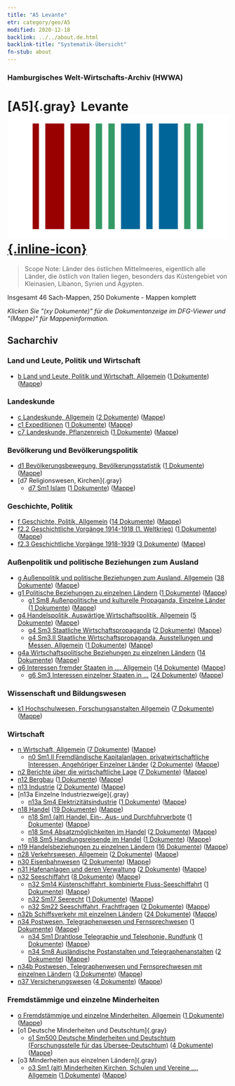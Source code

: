 ```yaml
---
title: "A5 Levante"
etr: category/geo/A5
modified: 2020-12-18
backlink: ../../about.de.html
backlink-title: "Systematik-Übersicht"
fn-stub: about
---
```


### Hamburgisches Welt-Wirtschafts-Archiv (HWWA)
# [A5]{.gray}&#8201; Levante&#160; [![Wikidata item](/images/Wikidata-logo.svg){.inline-icon}](http://www.wikidata.org/entity/Q81483)


> Scope Note: Länder des östlichen Mittelmeeres, eigentlich alle Länder, die östlich von Italien liegen, besonders das Küstengebiet von Kleinasien, Libanon, Syrien und Ägypten.



Insgesamt 46 Sach-Mappen, 250 Dokumente - Mappen komplett

_Klicken Sie "(xy Dokumente)" für die Dokumentanzeige im DFG-Viewer und "(Mappe)" für Mappeninformation._

## Sacharchiv




### Land und Leute, Politik und Wirtschaft

- [b Land und Leute, Politik und Wirtschaft, Allgemein](../../../subject/about.de.html#b) (<a href="https://dfg-viewer.de/show/?tx_dlf[id]=https://pm20.zbw.eu/mets/sh/1408xx/140898/1441xx/144196/public.mets.de.xml" target="_blank">1 Dokumente</a>) ([Mappe](http://purl.org/pressemappe20/folder/sh/140898,144196))

### Landeskunde

- [c Landeskunde, Allgemein](../../../subject/about.de.html#c) (<a href="https://dfg-viewer.de/show/?tx_dlf[id]=https://pm20.zbw.eu/mets/sh/1408xx/140898/1441xx/144199/public.mets.de.xml" target="_blank">2 Dokumente</a>) ([Mappe](http://purl.org/pressemappe20/folder/sh/140898,144199))
- [c1 Expeditionen](../../../subject/about.de.html#c1) (<a href="https://dfg-viewer.de/show/?tx_dlf[id]=https://pm20.zbw.eu/mets/sh/1408xx/140898/1442xx/144200/public.mets.de.xml" target="_blank">1 Dokumente</a>) ([Mappe](http://purl.org/pressemappe20/folder/sh/140898,144200))
- [c7 Landeskunde, Pflanzenreich](../../../subject/about.de.html#c7) (<a href="https://dfg-viewer.de/show/?tx_dlf[id]=https://pm20.zbw.eu/mets/sh/1408xx/140898/1442xx/144211/public.mets.de.xml" target="_blank">1 Dokumente</a>) ([Mappe](http://purl.org/pressemappe20/folder/sh/140898,144211))

### Bevölkerung und Bevölkerungspolitik

- [d1 Bevölkerungsbewegung, Bevölkerungsstatistik](../../../subject/about.de.html#d1) (<a href="https://dfg-viewer.de/show/?tx_dlf[id]=https://pm20.zbw.eu/mets/sh/1408xx/140898/1442xx/144222/public.mets.de.xml" target="_blank">1 Dokumente</a>) ([Mappe](http://purl.org/pressemappe20/folder/sh/140898,144222))
- [d7 Religionswesen, Kirchen]{.gray}
  - [d7 Sm1 Islam](../../../subject/about.de.html#d7_Sm1) (<a href="https://dfg-viewer.de/show/?tx_dlf[id]=https://pm20.zbw.eu/mets/sh/1408xx/140898/1442xx/144242/public.mets.de.xml" target="_blank">1 Dokumente</a>) ([Mappe](http://purl.org/pressemappe20/folder/sh/140898,144242))

### Geschichte, Politik

- [f Geschichte, Politik, Allgemein](../../../subject/about.de.html#f) (<a href="https://dfg-viewer.de/show/?tx_dlf[id]=https://pm20.zbw.eu/mets/sh/1408xx/140898/1442xx/144282/public.mets.de.xml" target="_blank">14 Dokumente</a>) ([Mappe](http://purl.org/pressemappe20/folder/sh/140898,144282))
- [f2.2 Geschichtliche Vorgänge 1914-1918 (1. Weltkrieg)](../../../subject/about.de.html#f2.2) (<a href="https://dfg-viewer.de/show/?tx_dlf[id]=https://pm20.zbw.eu/mets/sh/1408xx/140898/1813xx/181360/public.mets.de.xml" target="_blank">1 Dokumente</a>) ([Mappe](http://purl.org/pressemappe20/folder/sh/140898,181360))
- [f2.3 Geschichtliche Vorgänge 1918-1939](../../../subject/about.de.html#f2.3) (<a href="https://dfg-viewer.de/show/?tx_dlf[id]=https://pm20.zbw.eu/mets/sh/1408xx/140898/1813xx/181391/public.mets.de.xml" target="_blank">3 Dokumente</a>) ([Mappe](http://purl.org/pressemappe20/folder/sh/140898,181391))

### Außenpolitik und politische Beziehungen zum Ausland

- [g Außenpolitik und politische Beziehungen zum Ausland, Allgemein](../../../subject/about.de.html#g) (<a href="https://dfg-viewer.de/show/?tx_dlf[id]=https://pm20.zbw.eu/mets/sh/1408xx/140898/1444xx/144451/public.mets.de.xml" target="_blank">38 Dokumente</a>) ([Mappe](http://purl.org/pressemappe20/folder/sh/140898,144451))
- [g1 Politische Beziehungen zu einzelnen Ländern](../../../subject/about.de.html#g1) (<a href="https://dfg-viewer.de/show/?tx_dlf[id]=https://pm20.zbw.eu/mets/sh/1408xx/140898/1444xx/144452/public.mets.de.xml" target="_blank">1 Dokumente</a>) ([Mappe](http://purl.org/pressemappe20/folder/sh/140898,144452))
  - [g1 Sm8 Außenpolitische und kulturelle Propaganda, Einzelne Länder](../../../subject/about.de.html#g1_Sm8) (<a href="https://dfg-viewer.de/show/?tx_dlf[id]=https://pm20.zbw.eu/mets/sh/1408xx/140898/1444xx/144459/public.mets.de.xml" target="_blank">1 Dokumente</a>) ([Mappe](http://purl.org/pressemappe20/folder/sh/140898,144459))
- [g4 Handelspolitik, Auswärtige Wirtschaftspolitik, Allgemein](../../../subject/about.de.html#g4) (<a href="https://dfg-viewer.de/show/?tx_dlf[id]=https://pm20.zbw.eu/mets/sh/1408xx/140898/1444xx/144470/public.mets.de.xml" target="_blank">5 Dokumente</a>) ([Mappe](http://purl.org/pressemappe20/folder/sh/140898,144470))
  - [g4 Sm3 Staatliche Wirtschaftspropaganda](../../../subject/about.de.html#g4_Sm3) (<a href="https://dfg-viewer.de/show/?tx_dlf[id]=https://pm20.zbw.eu/mets/sh/1408xx/140898/1633xx/163381/public.mets.de.xml" target="_blank">2 Dokumente</a>) ([Mappe](http://purl.org/pressemappe20/folder/sh/140898,163381))
  - [g4 Sm3.II Staatliche Wirtschaftspropaganda, Ausstellungen und Messen, Allgemein](../../../subject/about.de.html#g4_Sm3.II) (<a href="https://dfg-viewer.de/show/?tx_dlf[id]=https://pm20.zbw.eu/mets/sh/1408xx/140898/1444xx/144483/public.mets.de.xml" target="_blank">1 Dokumente</a>) ([Mappe](http://purl.org/pressemappe20/folder/sh/140898,144483))
- [g4a Wirtschaftspolitische Beziehungen zu einzelnen Ländern](../../../subject/about.de.html#g4a) (<a href="https://dfg-viewer.de/show/?tx_dlf[id]=https://pm20.zbw.eu/mets/sh/1408xx/140898/1445xx/144531/public.mets.de.xml" target="_blank">14 Dokumente</a>) ([Mappe](http://purl.org/pressemappe20/folder/sh/140898,144531))
- [g6 Interessen fremder Staaten in ..., Allgemein](../../../subject/about.de.html#g6) (<a href="https://dfg-viewer.de/show/?tx_dlf[id]=https://pm20.zbw.eu/mets/sh/1408xx/140898/1445xx/144565/public.mets.de.xml" target="_blank">14 Dokumente</a>) ([Mappe](http://purl.org/pressemappe20/folder/sh/140898,144565))
  - [g6 Sm3 Interessen einzelner Staaten in ...](../../../subject/about.de.html#g6_Sm3) (<a href="https://dfg-viewer.de/show/?tx_dlf[id]=https://pm20.zbw.eu/mets/sh/1408xx/140898/1445xx/144568/public.mets.de.xml" target="_blank">24 Dokumente</a>) ([Mappe](http://purl.org/pressemappe20/folder/sh/140898,144568))

### Wissenschaft und Bildungswesen

- [k1 Hochschulwesen, Forschungsanstalten Allgemein](../../../subject/about.de.html#k1) (<a href="https://dfg-viewer.de/show/?tx_dlf[id]=https://pm20.zbw.eu/mets/sh/1408xx/140898/1447xx/144714/public.mets.de.xml" target="_blank">7 Dokumente</a>) ([Mappe](http://purl.org/pressemappe20/folder/sh/140898,144714))

### Wirtschaft

- [n Wirtschaft, Allgemein](../../../subject/about.de.html#n) (<a href="https://dfg-viewer.de/show/?tx_dlf[id]=https://pm20.zbw.eu/mets/sh/1408xx/140898/1449xx/144930/public.mets.de.xml" target="_blank">7 Dokumente</a>) ([Mappe](http://purl.org/pressemappe20/folder/sh/140898,144930))
  - [n0 Sm1.II Fremdländische Kapitalanlagen, privatwirtschaftliche Interessen, Angehöriger Einzelner Länder](../../../subject/about.de.html#n0_Sm1.II) (<a href="https://dfg-viewer.de/show/?tx_dlf[id]=https://pm20.zbw.eu/mets/sh/1408xx/140898/1457xx/145775/public.mets.de.xml" target="_blank">2 Dokumente</a>) ([Mappe](http://purl.org/pressemappe20/folder/sh/140898,145775))
- [n2 Berichte über die wirtschaftliche Lage](../../../subject/about.de.html#n2) (<a href="https://dfg-viewer.de/show/?tx_dlf[id]=https://pm20.zbw.eu/mets/sh/1408xx/140898/1449xx/144972/public.mets.de.xml" target="_blank">7 Dokumente</a>) ([Mappe](http://purl.org/pressemappe20/folder/sh/140898,144972))
- [n12 Bergbau](../../../subject/about.de.html#n12) (<a href="https://dfg-viewer.de/show/?tx_dlf[id]=https://pm20.zbw.eu/mets/sh/1408xx/140898/1450xx/145083/public.mets.de.xml" target="_blank">1 Dokumente</a>) ([Mappe](http://purl.org/pressemappe20/folder/sh/140898,145083))
- [n13 Industrie](../../../subject/about.de.html#n13) (<a href="https://dfg-viewer.de/show/?tx_dlf[id]=https://pm20.zbw.eu/mets/sh/1408xx/140898/1450xx/145098/public.mets.de.xml" target="_blank">2 Dokumente</a>) ([Mappe](http://purl.org/pressemappe20/folder/sh/140898,145098))
- [n13a Einzelne Industriezweige]{.gray}
  - [n13a Sm4 Elektrizitätsindustrie](../../../subject/about.de.html#n13a_Sm4) (<a href="https://dfg-viewer.de/show/?tx_dlf[id]=https://pm20.zbw.eu/mets/sh/1408xx/140898/1451xx/145120/public.mets.de.xml" target="_blank">1 Dokumente</a>) ([Mappe](http://purl.org/pressemappe20/folder/sh/140898,145120))
- [n18 Handel](../../../subject/about.de.html#n18) (<a href="https://dfg-viewer.de/show/?tx_dlf[id]=https://pm20.zbw.eu/mets/sh/1408xx/140898/1452xx/145262/public.mets.de.xml" target="_blank">19 Dokumente</a>) ([Mappe](http://purl.org/pressemappe20/folder/sh/140898,145262))
  - [n18 Sm1 (alt) Handel, Ein-, Aus- und Durchfuhrverbote](../../../subject/about.de.html#n18_Sm1_(alt)) (<a href="https://dfg-viewer.de/show/?tx_dlf[id]=https://pm20.zbw.eu/mets/sh/1408xx/140898/1452xx/145263/public.mets.de.xml" target="_blank">1 Dokumente</a>) ([Mappe](http://purl.org/pressemappe20/folder/sh/140898,145263))
  - [n18 Sm4 Absatzmöglichkeiten im Handel](../../../subject/about.de.html#n18_Sm4) (<a href="https://dfg-viewer.de/show/?tx_dlf[id]=https://pm20.zbw.eu/mets/sh/1408xx/140898/1452xx/145266/public.mets.de.xml" target="_blank">2 Dokumente</a>) ([Mappe](http://purl.org/pressemappe20/folder/sh/140898,145266))
  - [n18 Sm5 Handlungsreisende im Handel](../../../subject/about.de.html#n18_Sm5) (<a href="https://dfg-viewer.de/show/?tx_dlf[id]=https://pm20.zbw.eu/mets/sh/1408xx/140898/1452xx/145267/public.mets.de.xml" target="_blank">1 Dokumente</a>) ([Mappe](http://purl.org/pressemappe20/folder/sh/140898,145267))
- [n19 Handelsbeziehungen zu einzelnen Ländern](../../../subject/about.de.html#n19) (<a href="https://dfg-viewer.de/show/?tx_dlf[id]=https://pm20.zbw.eu/mets/sh/1408xx/140898/1452xx/145289/public.mets.de.xml" target="_blank">16 Dokumente</a>) ([Mappe](http://purl.org/pressemappe20/folder/sh/140898,145289))
- [n28 Verkehrswesen, Allgemein](../../../subject/about.de.html#n28) (<a href="https://dfg-viewer.de/show/?tx_dlf[id]=https://pm20.zbw.eu/mets/sh/1408xx/140898/1455xx/145509/public.mets.de.xml" target="_blank">2 Dokumente</a>) ([Mappe](http://purl.org/pressemappe20/folder/sh/140898,145509))
- [n30 Eisenbahnwesen](../../../subject/about.de.html#n30) (<a href="https://dfg-viewer.de/show/?tx_dlf[id]=https://pm20.zbw.eu/mets/sh/1408xx/140898/1455xx/145531/public.mets.de.xml" target="_blank">2 Dokumente</a>) ([Mappe](http://purl.org/pressemappe20/folder/sh/140898,145531))
- [n31 Hafenanlagen und deren Verwaltung](../../../subject/about.de.html#n31) (<a href="https://dfg-viewer.de/show/?tx_dlf[id]=https://pm20.zbw.eu/mets/sh/1408xx/140898/1455xx/145563/public.mets.de.xml" target="_blank">2 Dokumente</a>) ([Mappe](http://purl.org/pressemappe20/folder/sh/140898,145563))
- [n32 Seeschiffahrt](../../../subject/about.de.html#n32) (<a href="https://dfg-viewer.de/show/?tx_dlf[id]=https://pm20.zbw.eu/mets/sh/1408xx/140898/1455xx/145567/public.mets.de.xml" target="_blank">8 Dokumente</a>) ([Mappe](http://purl.org/pressemappe20/folder/sh/140898,145567))
  - [n32 Sm14 Küstenschiffahrt, kombinierte Fluss-Seeschiffahrt](../../../subject/about.de.html#n32_Sm14) (<a href="https://dfg-viewer.de/show/?tx_dlf[id]=https://pm20.zbw.eu/mets/sh/1408xx/140898/1455xx/145585/public.mets.de.xml" target="_blank">1 Dokumente</a>) ([Mappe](http://purl.org/pressemappe20/folder/sh/140898,145585))
  - [n32 Sm17 Seerecht](../../../subject/about.de.html#n32_Sm17) (<a href="https://dfg-viewer.de/show/?tx_dlf[id]=https://pm20.zbw.eu/mets/sh/1408xx/140898/1615xx/161598/public.mets.de.xml" target="_blank">1 Dokumente</a>) ([Mappe](http://purl.org/pressemappe20/folder/sh/140898,161598))
  - [n32 Sm22 Seeschiffahrt, Frachtfragen](../../../subject/about.de.html#n32_Sm22) (<a href="https://dfg-viewer.de/show/?tx_dlf[id]=https://pm20.zbw.eu/mets/sh/1408xx/140898/1455xx/145595/public.mets.de.xml" target="_blank">2 Dokumente</a>) ([Mappe](http://purl.org/pressemappe20/folder/sh/140898,145595))
- [n32b Schiffsverkehr mit einzelnen Ländern](../../../subject/about.de.html#n32b) (<a href="https://dfg-viewer.de/show/?tx_dlf[id]=https://pm20.zbw.eu/mets/sh/1408xx/140898/1456xx/145645/public.mets.de.xml" target="_blank">24 Dokumente</a>) ([Mappe](http://purl.org/pressemappe20/folder/sh/140898,145645))
- [n34 Postwesen, Telegraphenwesen und Fernsprechwesen](../../../subject/about.de.html#n34) (<a href="https://dfg-viewer.de/show/?tx_dlf[id]=https://pm20.zbw.eu/mets/sh/1408xx/140898/1456xx/145662/public.mets.de.xml" target="_blank">1 Dokumente</a>) ([Mappe](http://purl.org/pressemappe20/folder/sh/140898,145662))
  - [n34 Sm1 Drahtlose Telegraphie und Telephonie, Rundfunk](../../../subject/about.de.html#n34_Sm1) (<a href="https://dfg-viewer.de/show/?tx_dlf[id]=https://pm20.zbw.eu/mets/sh/1408xx/140898/1456xx/145663/public.mets.de.xml" target="_blank">1 Dokumente</a>) ([Mappe](http://purl.org/pressemappe20/folder/sh/140898,145663))
  - [n34 Sm8 Ausländische Postanstalten und Telegraphenanstalten](../../../subject/about.de.html#n34_Sm8) (<a href="https://dfg-viewer.de/show/?tx_dlf[id]=https://pm20.zbw.eu/mets/sh/1408xx/140898/1614xx/161494/public.mets.de.xml" target="_blank">2 Dokumente</a>) ([Mappe](http://purl.org/pressemappe20/folder/sh/140898,161494))
- [n34b Postwesen, Telegraphenwesen und Fernsprechwesen mit einzelnen Ländern](../../../subject/about.de.html#n34b) (<a href="https://dfg-viewer.de/show/?tx_dlf[id]=https://pm20.zbw.eu/mets/sh/1408xx/140898/1456xx/145680/public.mets.de.xml" target="_blank">3 Dokumente</a>) ([Mappe](http://purl.org/pressemappe20/folder/sh/140898,145680))
- [n37 Versicherungswesen](../../../subject/about.de.html#n37) (<a href="https://dfg-viewer.de/show/?tx_dlf[id]=https://pm20.zbw.eu/mets/sh/1408xx/140898/1457xx/145723/public.mets.de.xml" target="_blank">4 Dokumente</a>) ([Mappe](http://purl.org/pressemappe20/folder/sh/140898,145723))

### Fremdstämmige und einzelne Minderheiten

- [o Fremdstämmige und einzelne Minderheiten, Allgemein](../../../subject/about.de.html#o) (<a href="https://dfg-viewer.de/show/?tx_dlf[id]=https://pm20.zbw.eu/mets/sh/1408xx/140898/1459xx/145908/public.mets.de.xml" target="_blank">1 Dokumente</a>) ([Mappe](http://purl.org/pressemappe20/folder/sh/140898,145908))
- [o1 Deutsche Minderheiten und Deutschtum]{.gray}
  - [o1 Sm500 Deutsche Minderheiten und Deutschtum (Forschungsstelle für das Übersee-Deutschtum)](../../../subject/about.de.html#o1_Sm500) (<a href="https://dfg-viewer.de/show/?tx_dlf[id]=https://pm20.zbw.eu/mets/sh/1408xx/140898/1459xx/145911/public.mets.de.xml" target="_blank">4 Dokumente</a>) ([Mappe](http://purl.org/pressemappe20/folder/sh/140898,145911))
- [o3 Minderheiten aus einzelnen Ländern]{.gray}
  - [o3 Sm1 (alt) Minderheiten Kirchen, Schulen und Vereine ..., Allgemein](../../../subject/about.de.html#o3_Sm1_(alt)) (<a href="https://dfg-viewer.de/show/?tx_dlf[id]=https://pm20.zbw.eu/mets/sh/1408xx/140898/1459xx/145912/public.mets.de.xml" target="_blank">1 Dokumente</a>) ([Mappe](http://purl.org/pressemappe20/folder/sh/140898,145912))


